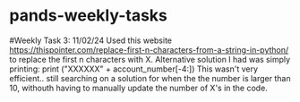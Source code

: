 # pands-weekly-tasks

#Weekly Task 3: 
11/02/24
Used this website https://thispointer.com/replace-first-n-characters-from-a-string-in-python/ to replace the first n characters with X. Alternative solution I had was simply printing: 
print ("XXXXXX" + account_number[-4:]) 
This wasn't very efficient.. still searching on a solution for when the the number is larger than 10, withouth having to manually update the number of X's in the code. 